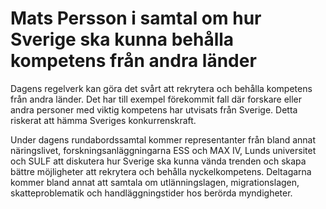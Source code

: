 # Mats Persson i samtal om hur Sverige ska kunna behålla kompetens från andra länder

Dagens regelverk kan göra det svårt att rekrytera och behålla kompetens från andra länder. Det har till exempel förekommit fall där forskare eller andra personer med viktig kompetens har utvisats från Sverige. Detta riskerat att hämma Sveriges konkurrenskraft.

Under dagens rundabordssamtal kommer representanter från bland annat näringslivet, forskningsanläggningarna ESS och MAX IV, Lunds universitet och SULF att diskutera hur Sverige ska kunna vända trenden och skapa bättre möjligheter att rekrytera och behålla nyckelkompetens. Deltagarna kommer bland annat att samtala om utlänningslagen, migrationslagen, skatteproblematik och handläggningstider hos berörda myndigheter.
